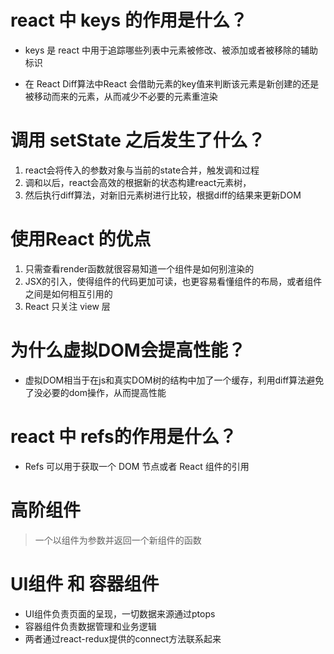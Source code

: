 # react 中 keys 的作用是什么？

- keys 是 react 中用于追踪哪些列表中元素被修改、被添加或者被移除的辅助标识

- 在 React Diff算法中React 会借助元素的key值来判断该元素是新创建的还是被移动而来的元素，从而减少不必要的元素重渲染

# 调用 setState 之后发生了什么？

1. react会将传入的参数对象与当前的state合并，触发调和过程
2. 调和以后，react会高效的根据新的状态构建react元素树，
3. 然后执行diff算法，对新旧元素树进行比较，根据diff的结果来更新DOM

# 使用React 的优点
1. 只需查看render函数就很容易知道一个组件是如何别渲染的
2. JSX的引入，使得组件的代码更加可读，也更容易看懂组件的布局，或者组件之间是如何相互引用的
3. React 只关注 view 层

# 为什么虚拟DOM会提高性能？
- 虚拟DOM相当于在js和真实DOM树的结构中加了一个缓存，利用diff算法避免了没必要的dom操作，从而提高性能

# react 中 refs的作用是什么？
- Refs 可以用于获取一个 DOM 节点或者 React 组件的引用

# 高阶组件
> 一个以组件为参数并返回一个新组件的函数

# UI组件 和 容器组件 
- UI组件负责页面的呈现，一切数据来源通过ptops
- 容器组件负责数据管理和业务逻辑
- 两者通过react-redux提供的connect方法联系起来
